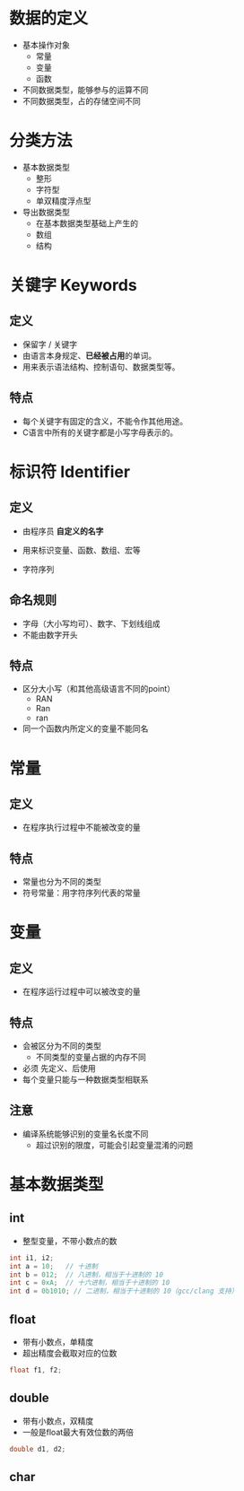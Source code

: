 # 数据的定义

- 基本操作对象
  - 常量
  - 变量
  - 函数
- 不同数据类型，能够参与的运算不同
- 不同数据类型，占的存储空间不同

# 分类方法

- 基本数据类型
  - 整形
  - 字符型
  - 单双精度浮点型
- 导出数据类型
  - 在基本数据类型基础上产生的
  - 数组
  - 结构

# 关键字 Keywords

## 定义

- 保留字 / 关键字
- 由语言本身规定、**已经被占用**的单词。
- 用来表示语法结构、控制语句、数据类型等。

## 特点

- 每个关键字有固定的含义，不能令作其他用途。
- C语言中所有的关键字都是小写字母表示的。

# 标识符 Identifier

## 定义

- 由程序员 **自定义的名字**
- 用来标识变量、函数、数组、宏等

- 字符序列

## 命名规则

- 字母（大小写均可）、数字、下划线组成
- 不能由数字开头

## 特点

- 区分大小写（和其他高级语言不同的point）
  - RAN
  - Ran
  - ran
- 同一个函数内所定义的变量不能同名

# 常量

## 定义

- 在程序执行过程中不能被改变的量

## 特点

- 常量也分为不同的类型
- 符号常量：用字符序列代表的常量

# 变量

## 定义

- 在程序运行过程中可以被改变的量

## 特点

- 会被区分为不同的类型
  - 不同类型的变量占据的内存不同
- 必须 先定义、后使用
- 每个变量只能与一种数据类型相联系

## 注意

- 编译系统能够识别的变量名长度不同
  - 超过识别的限度，可能会引起变量混淆的问题

# 基本数据类型

## int 

- 整型变量，不带小数点的数

```c
int i1, i2;
int a = 10;   // 十进制
int b = 012;  // 八进制，相当于十进制的 10
int c = 0xA;  // 十六进制，相当于十进制的 10
int d = 0b1010; // 二进制，相当于十进制的 10（gcc/clang 支持）

```

## float

- 带有小数点，单精度
- 超出精度会截取对应的位数

```C
float f1, f2;
```



## double 

- 带有小数点，双精度
- 一般是float最大有效位数的两倍

```C
double d1, d2;
```



## char



